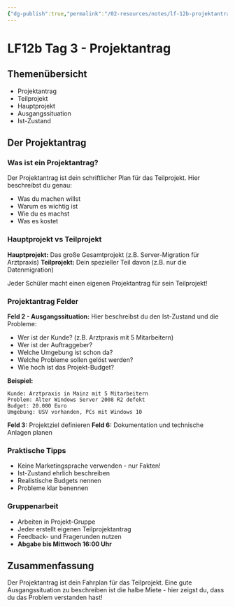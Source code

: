 ```yaml
---
{"dg-publish":true,"permalink":"/02-resources/notes/lf-12b-projektantrag/","tags":["GFN/LF12/FISI"],"noteIcon":"","updated":"2025-09-05T15:08:38.000+02:00"}
---
```


# LF12b Tag 3 - Projektantrag

## Themenübersicht

- Projektantrag
- Teilprojekt
- Hauptprojekt
- Ausgangssituation
- Ist-Zustand

## Der Projektantrag

### Was ist ein Projektantrag?

Der Projektantrag ist dein schriftlicher Plan für das Teilprojekt. Hier beschreibst du genau:

- Was du machen willst
- Warum es wichtig ist
- Wie du es machst
- Was es kostet

### Hauptprojekt vs Teilprojekt

**Hauptprojekt:** Das große Gesamtprojekt (z.B. Server-Migration für Arztpraxis) 
**Teilprojekt:** Dein spezieller Teil davon (z.B. nur die Datenmigration)

Jeder Schüler macht einen eigenen Projektantrag für sein Teilprojekt!

### Projektantrag Felder

**Feld 2 - Ausgangssituation:** Hier beschreibst du den Ist-Zustand und die Probleme:

- Wer ist der Kunde? (z.B. Arztpraxis mit 5 Mitarbeitern)
- Wer ist der Auftraggeber?
- Welche Umgebung ist schon da?
- Welche Probleme sollen gelöst werden?
- Wie hoch ist das Projekt-Budget?

**Beispiel:**

```
Kunde: Arztpraxis in Mainz mit 5 Mitarbeitern
Problem: Alter Windows Server 2008 R2 defekt
Budget: 20.000 Euro
Umgebung: USV vorhanden, PCs mit Windows 10
```

**Feld 3:** Projektziel definieren **Feld 6:** Dokumentation und technische Anlagen planen

### Praktische Tipps

- Keine Marketingsprache verwenden - nur Fakten!
- Ist-Zustand ehrlich beschreiben
- Realistische Budgets nennen
- Probleme klar benennen

### Gruppenarbeit

- Arbeiten in Projekt-Gruppe
- Jeder erstellt eigenen Teilprojektantrag
- Feedback- und Fragerunden nutzen
- **Abgabe bis Mittwoch 16:00 Uhr**

## Zusammenfassung

Der Projektantrag ist dein Fahrplan für das Teilprojekt. Eine gute Ausgangssituation zu beschreiben ist die halbe Miete - hier zeigst du, dass du das Problem verstanden hast!